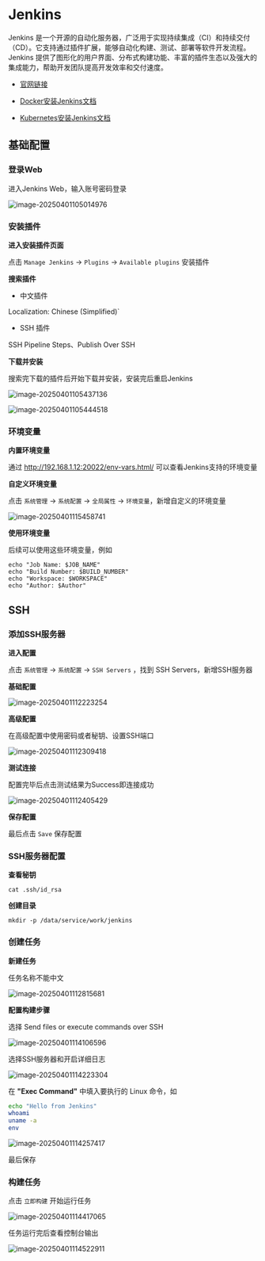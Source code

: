 # Jenkins

Jenkins 是一个开源的自动化服务器，广泛用于实现持续集成（CI）和持续交付（CD）。它支持通过插件扩展，能够自动化构建、测试、部署等软件开发流程。Jenkins 提供了图形化的用户界面、分布式构建功能、丰富的插件生态以及强大的集成能力，帮助开发团队提高开发效率和交付速度。

- [官网链接](https://www.jenkins.io/)

- [Docker安装Jenkins文档](/work/docker/service/jenkins/)
- [Kubernetes安装Jenkins文档](/work/kubernetes/service/jenkins/v2.492.2/baseic/)



## 基础配置

### 登录Web

进入Jenkins Web，输入账号密码登录

![image-20250401105014976](./assets/image-20250401105014976.png)

### 安装插件

**进入安装插件页面**

点击 `Manage Jenkins` → `Plugins` → `Available plugins` 安装插件

**搜索插件**

- 中文插件

 Localization: Chinese (Simplified)` 

- SSH 插件

SSH Pipeline Steps、Publish Over SSH

**下载并安装**

搜索完下载的插件后开始下载并安装，安装完后重启Jenkins

![image-20250401105437136](./assets/image-20250401105437136.png)

![image-20250401105444518](./assets/image-20250401105444518.png)

### 环境变量

**内置环境变量**

通过 http://192.168.1.12:20022/env-vars.html/ 可以查看Jenkins支持的环境变量

**自定义环境变量**

点击 `系统管理` → `系统配置` → `全局属性` → `环境变量`，新增自定义的环境变量

![image-20250401115458741](./assets/image-20250401115458741.png)

**使用环境变量**

后续可以使用这些环境变量，例如

```
echo "Job Name: $JOB_NAME"
echo "Build Number: $BUILD_NUMBER"
echo "Workspace: $WORKSPACE"
echo "Author: $Author"
```



## SSH

### 添加SSH服务器

**进入配置**

点击 `系统管理` → `系统配置` → `SSH Servers` ，找到 SSH Servers，新增SSH服务器

**基础配置**

![image-20250401112223254](./assets/image-20250401112223254.png)

**高级配置**

在高级配置中使用密码或者秘钥、设置SSH端口

![image-20250401112309418](./assets/image-20250401112309418.png)

**测试连接**

配置完毕后点击测试结果为Success即连接成功

![image-20250401112405429](./assets/image-20250401112405429.png)

**保存配置**

最后点击 `Save` 保存配置



### SSH服务器配置

**查看秘钥**

```
cat .ssh/id_rsa
```

**创建目录**

```
mkdir -p /data/service/work/jenkins
```



### 创建任务

**新建任务**

任务名称不能中文

![image-20250401112815681](./assets/image-20250401112815681.png)

**配置构建步骤**

选择 Send files or execute commands over SSH

![image-20250401114106596](./assets/image-20250401114106596.png)

选择SSH服务器和开启详细日志

![image-20250401114223304](./assets/image-20250401114223304.png)

在 **"Exec Command"** 中填入要执行的 Linux 命令，如

```bash
echo "Hello from Jenkins"
whoami
uname -a
env
```

![image-20250401114257417](./assets/image-20250401114257417.png)

最后保存

### 构建任务

点击 `立即构建` 开始运行任务

![image-20250401114417065](./assets/image-20250401114417065.png)

任务运行完后查看控制台输出

![image-20250401114522911](./assets/image-20250401114522911.png)
